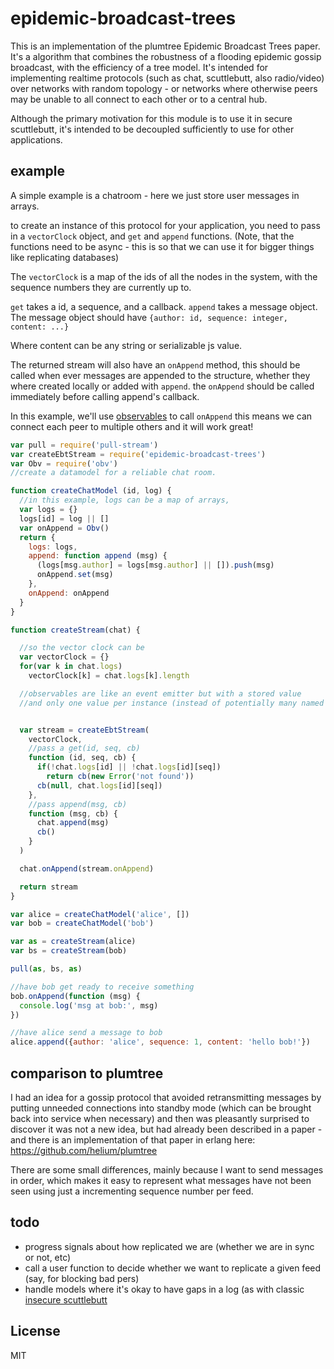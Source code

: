 # epidemic-broadcast-trees

This is an implementation of the plumtree Epidemic Broadcast Trees paper.
It's a algorithm that combines the robustness of a flooding epidemic gossip broadcast,
with the efficiency of a tree model. It's intended for implementing realtime protocols
(such as chat, scuttlebutt, also radio/video) over networks with random topology -
or networks where otherwise peers may be unable to all connect to each other or to a central hub.

Although the primary motivation for this module is to use it in secure scuttlebutt,
it's intended to be decoupled sufficiently to use for other applications.

## example

A simple example is a chatroom - here we just store user messages in arrays.

to create an instance of this protocol for your application, you need to pass in
a `vectorClock` object, and `get` and `append` functions.
(Note, that the functions need to be async - this is so that we can use it for bigger
things like replicating databases)

The `vectorClock` is a map of the ids of all the nodes in the system, with the sequence
numbers they are currently up to.

`get` takes a id, a sequence, and a callback.
`append` takes a message object.
The message object should have `{author: id, sequence: integer, content: ...}`

Where content can be any string or serializable js value.

The returned stream will also have an `onAppend` method, this should be called when ever
messages are appended to the structure, whether they where created locally or added with `append`.
the `onAppend` should be called immediately before calling append's callback.

In this example, we'll use [observables](https://github.com/dominictarr/obv) to call
`onAppend`  this means we can connect each peer to multiple others and it will work great!

``` js
var pull = require('pull-stream')
var createEbtStream = require('epidemic-broadcast-trees')
var Obv = require('obv')
//create a datamodel for a reliable chat room.

function createChatModel (id, log) {
  //in this example, logs can be a map of arrays,
  var logs = {}
  logs[id] = log || []
  var onAppend = Obv()
  return {
    logs: logs,
    append: function append (msg) {
      (logs[msg.author] = logs[msg.author] || []).push(msg)
      onAppend.set(msg)
    },
    onAppend: onAppend
  }
}

function createStream(chat) {

  //so the vector clock can be
  var vectorClock = {}
  for(var k in chat.logs)
    vectorClock[k] = chat.logs[k].length

  //observables are like an event emitter but with a stored value
  //and only one value per instance (instead of potentially many named events)


  var stream = createEbtStream(
    vectorClock,
    //pass a get(id, seq, cb)
    function (id, seq, cb) {
      if(!chat.logs[id] || !chat.logs[id][seq])
        return cb(new Error('not found'))
      cb(null, chat.logs[id][seq])
    },
    //pass append(msg, cb)
    function (msg, cb) {
      chat.append(msg)
      cb()
    }
  )

  chat.onAppend(stream.onAppend)

  return stream
}

var alice = createChatModel('alice', [])
var bob = createChatModel('bob')

var as = createStream(alice)
var bs = createStream(bob)

pull(as, bs, as)

//have bob get ready to receive something
bob.onAppend(function (msg) {
  console.log('msg at bob:', msg)
})

//have alice send a message to bob
alice.append({author: 'alice', sequence: 1, content: 'hello bob!'})

```

## comparison to plumtree

I had an idea for a gossip protocol that avoided retransmitting messages by putting
unneeded connections into standby mode (which can be brought back into service when necessary)
and then was pleasantly surprised to discover it was not a new idea, but had already been described
in a paper - and there is an implementation of that paper in erlang here: https://github.com/helium/plumtree

There are some small differences, mainly because I want to send messages in order, which makes
it easy to represent what messages have not been seen using just a incrementing sequence number per feed.

## todo

* progress signals about how replicated we are (whether we are in sync or not, etc)
* call a user function to decide whether we want to replicate a given feed (say, for blocking bad pers)
* handle models where it's okay to have gaps in a log (as with classic [insecure scuttlebutt](https://github.com/dominictarr/scuttlebutt)

## License

MIT




